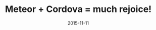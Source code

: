 ---
layout: default
title: "Meteor + Cordova = much rejoice!"
date: 2015-11-11
venue: "1019 BW, Amsterdam"
ticket: "free"
time: "7:00pm"
href: "http://www.meetup.com/Meteor-NL/events/226105555/"
---